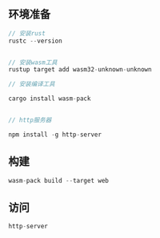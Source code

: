 ## 环境准备

```rust
// 安装rust
rustc --version


// 安装wasm工具
rustup target add wasm32-unknown-unknown

// 安装编译工具

cargo install wasm-pack


// http服务器

npm install -g http-server


```

## 构建

```rust
wasm-pack build --target web
```


## 访问

```rust
http-server
```
